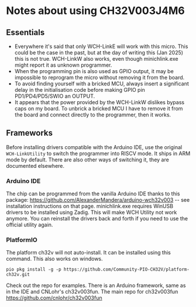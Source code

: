 # Notes about using CH32V003J4M6

## Essentials
  
 * Everywhere it's said that only WCH-LinkE will work with this micro. This could be the case in the past, but at the day of writing this (Jan 2025) this is not true. WCH-LinkW also works, even though minichlink.exe might report it as unknown programmer.
 * When the programming pin is also used as GPIO output, it may be impossible to reprogram the micro without removing it from the board.
 * To avoid finding yourself with a bricked MCU, always insert a significant delay in the initialisation code before making GPIO pin PD1/PD4/PD5/SWIO an OUTPUT.
 * It appears that the power provided by the WCH-LinkW dislikes bypass caps on my board. To unbrick a bricked MCU I have to remove it from the board and connect directly to the programmer, then it works.

## Frameworks

Before installing drivers compatible with the Arduino IDE, use the original `WCH-LinkUtility` to switch the programmer into RISCV mode. It ships in ARM mode by default. There are also other ways of switching it, they are documented elsewhere.

### Arduino IDE

The chip can be programmed from the vanilla Arduino IDE thanks to this package: https://github.com/AlexanderMandera/arduino-wch32v003 -- see installation instructions on that page.
minichlink.exe requires WinUSB drivers to be installed using Zadig. This will make WCH Utility not work anymore. You can reinstall the drivers back and forth if you need to use the official utility again.

### PlatformIO

The platform ch32v will not auto-install. It can be installed using this command. This also works on windows.
```
pio pkg install -g -p https://github.com/Community-PIO-CH32V/platform-ch32v.git
```
Check out the repo for examples. There is an Arduino framework, same as in the IDE and CNLohr's ch32v003fun.
The main repo for ch32v003fun https://github.com/cnlohr/ch32v003fun

